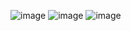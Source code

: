 ![image](https://github.com/user-attachments/assets/4f06e2e3-b556-4213-8c1b-e665b6843c54)
![image](https://github.com/user-attachments/assets/01966f74-9b45-4190-948a-51402c5a6354)
![image](https://github.com/user-attachments/assets/1725064a-492e-42be-ada0-9a3d308ac71d)

